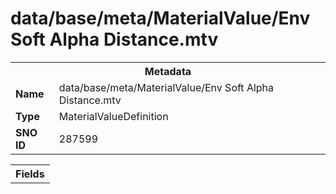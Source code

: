 <h1>data/base/meta/MaterialValue/Env Soft Alpha Distance.mtv</h1><table><tr><th colspan="100%">Metadata</th></tr><tr><td><b>Name</b></td><td>data/base/meta/MaterialValue/Env Soft Alpha Distance.mtv</td></tr><tr><td><b>Type</b></td><td>MaterialValueDefinition</td></tr><tr><td><b>SNO ID</b></td><td>287599</td></tr></table>

<table><tr><th colspan="100%">Fields</th></tr></table>

